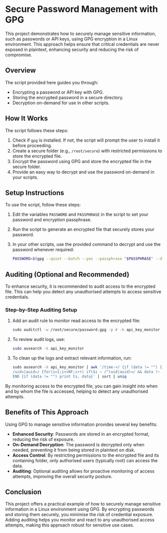 # Secure Password Management with GPG

This project demonstrates how to securely manage sensitive information, such as passwords or API keys, using GPG encryption in a Linux environment. This approach helps ensure that critical credentials are never exposed in plaintext, enhancing security and reducing the risk of compromise.

## Overview

The script provided here guides you through:

- Encrypting a password or API key with GPG.
- Storing the encrypted password in a secure directory.
- Decryption on-demand for use in other scripts.

## How It Works

The script follows these steps:

1. Check if `gpg` is installed. If not, the script will prompt the user to install it before proceeding.
2. Create a secure folder (e.g., `/root/secure`) with restricted permissions to store the encrypted file.
3. Encrypt the password using GPG and store the encrypted file in the secure folder.
4. Provide an easy way to decrypt and use the password on-demand in your scripts.

## Setup Instructions

To use the script, follow these steps:

1. Edit the variables `PASSWORD` and `PASSPHRASE` in the script to set your password and encryption passphrase.
2. Run the script to generate an encrypted file that securely stores your password.
3. In your other scripts, use the provided command to decrypt and use the password whenever required:

   ```bash
   PASSWORD=$(gpg --quiet --batch --yes --passphrase "$PASSPHRASE" --decrypt /root/secure/password.gpg)
   ```

## Auditing (Optional and Recommended)

To enhance security, it is recommended to audit access to the encrypted file. This can help you detect any unauthorised attempts to access sensitive credentials.

### Step-by-Step Auditing Setup

1. Add an audit rule to monitor read access to the encrypted file:

   ```bash
   sudo auditctl -w /root/secure/password.gpg -p r -k api_key_monitor
   ```

2. To review audit logs, use:

   ```bash
   sudo ausearch -k api_key_monitor
   ```

3. To clean up the logs and extract relevant information, run:

   ```bash
   sudo ausearch -k api_key_monitor | awk '/time->/ {if (data != "") {print ts, data}; ts=$3" "$4" "$5" "$6" "$7; data=""} \
   /uid=|auid=/ {for(i=1;i<=NF;i++) if($i ~ /^(uid|auid)=/ && data !~ $i) data=data" "$i} \
   END {if (data != "") print ts, data}' | sort | uniq
   ```

By monitoring access to the encrypted file, you can gain insight into when and by whom the file is accessed, helping to detect any unauthorised attempts.

## Benefits of This Approach

Using GPG to manage sensitive information provides several key benefits:

- **Enhanced Security**: Passwords are stored in an encrypted format, reducing the risk of exposure.
- **On-Demand Decryption**: The password is decrypted only when needed, preventing it from being stored in plaintext on disk.
- **Access Control**: By restricting permissions to the encrypted file and its containing folder, only authorised users (typically root) can access the data.
- **Auditing**: Optional auditing allows for proactive monitoring of access attempts, improving the overall security posture.

## Conclusion

This project offers a practical example of how to securely manage sensitive information in a Linux environment using GPG. By encrypting passwords and storing them securely, you minimise the risk of credential exposure. Adding auditing helps you monitor and react to any unauthorised access attempts, making this approach robust for sensitive use cases.
